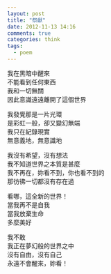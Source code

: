 ```yaml
---
layout: post
title: "祭獻"
date: 2012-11-13 14:16
comments: true
categories: think
tags:
  - poem
---
```


我在黑暗中醒來    
不能看到任何東西    
我和一切無關    
因此意識遠遠離開了這個世界    
<!-- more -->
我發覺那是一片光環    
是彩虹一般，卻又變幻無端    
我只在紀錄現實    
無意義地，無意識地    

我沒有希望，沒有想法    
我不知道世界之本質是甚麼    
我不再在，妳看不到，你也看不到的    
那彷彿一切都沒有存在過    

看哪，這全新的世界！    
當我再不是自我    
當我放棄生命    
多麼美好    

我不敢    
我正在夢幻般的世界之中    
沒有自由，沒有自己    
永遠不會醒來，妳看！

